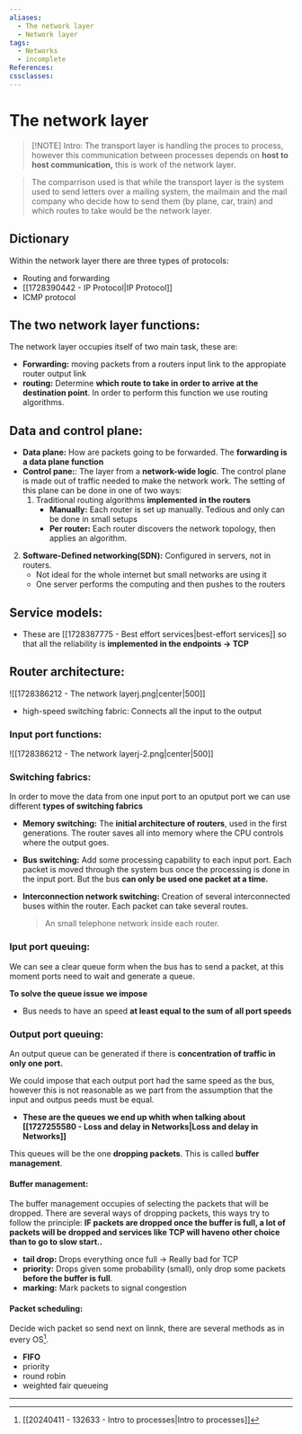 ```yaml
---
aliases:
  - The network layer
  - Network layer
tags:
  - Networks
  - incomplete
References: 
cssclasses:
---
```

# The network layer

> [!NOTE] Intro: 
> The transport layer is handling the proces to process, however this communication between processes depends on **host to host communication,** this is work of the network layer. 

> The comparrison used is that while the transport layer is the system used to send letters over a mailing system, the mailmain and the mail company who decide how to send them (by plane, car, train) and which routes to take would be the network layer. 


## Dictionary 










Within the network layer there are three types of protocols: 
+ Routing and forwarding
+ [[1728390442 - IP Protocol|IP Protocol]] 
+ ICMP protocol 
## The two network layer functions: 
The network layer occupies itself of two main task, these are: 

+ **Forwarding:** moving packets from a routers input link to the appropiate router output link
+ **routing:** Determine **which route to take in order to arrive at the destination point**. 
  In order to perform this function we use routing algorithms. 

## Data and control plane: 
+ **Data plane:** How are packets going to be forwarded. 
  The **forwarding is a data plane function**
+ **Control pane:**: The layer from a **network-wide logic**. The control plane is made out of traffic needed to make the network work. 
  The setting of this plane can be done in one of two ways: 
  1. Traditional routing algorithms **implemented** **in the routers**
     + **Manually:** Each router is set up manually. Tedious and only can be done in small setups
     + **Per router:** Each router discovers the network topology, then applies an algorithm. 
 2. **Software-Defined networking(SDN):** Configured in servers, not in routers.
	 + Not ideal for the whole internet but small networks are using it
	 + One server performs the computing and then pushes to the routers

## Service models:
+ These are [[1728387775 - Best effort services|best-effort services]] so that all the reliability is **implemented in the endpoints → TCP**
## Router architecture: 

![[1728386212 - The network layerj.png|center|500]]

+ high-speed switching fabric: Connects all the input to the output

### Input port functions: 
![[1728386212 - The network layerj-2.png|center|500]]

### Switching fabrics:
In order to move the data from one input port to an oputput port we can use different **types of switching fabrics**

+ **Memory switching:** The **initial architecture of routers**, used in the first generations. 
  The router saves all into memory where the CPU controls where the output goes.
  
+ **Bus switching:** Add some processing capability to each input port. 
  Each packet is moved through the system bus once the processing is done in the input port. But the bus **can only be used one packet at a time.** 

+ **Interconnection network switching:** Creation of several interconnected buses within the router. Each packet can take several routes. 
  > An small telephone network inside each router. 
  
### Iput port queuing:
We can see a clear queue form when the bus has to send a packet, at this moment ports need to wait and generate a queue. 

**To solve the queue issue we impose**
+ Bus needs to have an speed **at least equal to the sum of all port speeds**

### Output port queuing:
An output queue can be generated if there is **concentration of traffic in only one port.** 

We could impose that each output port had the same speed as the bus, however this is not reasonable as we part from the assumption that the input and outpus peeds must be equal. 
+ **These are the queues we end up whith when talking about [[1727255580 - Loss and delay in Networks|Loss and delay in Networks]]**

This queues will be the one **dropping packets**. This is called **buffer management**. 
#### Buffer management:
The buffer management occupies of selecting the packets that will be dropped. There are several ways of dropping packets, this ways try to follow the principle: 
	**IF packets are dropped once the buffer is full, a lot of packets will be dropped and services like TCP will haveno other choice than to go to slow start..**

+ **tail drop:** Drops everything once full → Really bad for TCP
+ **priority:** Drops given some probability (small), only drop some packets **before the buffer is full**. 
+ **marking:** Mark packets to signal congestion 

#### Packet scheduling:
Decide wich packet so send next on linnk, there are several methods as in every OS[^1]. 
+ **FIFO**
+ priority
+ round robin
+ weighted fair queueing

***

[^1]: [[20240411 - 132633 - Intro to processes|Intro to processes]]